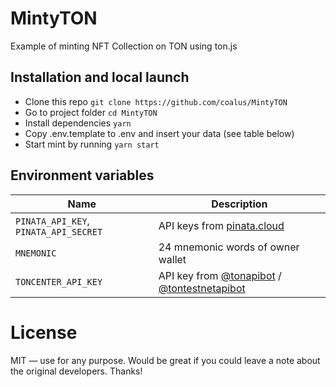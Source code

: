 # MintyTON

Example of minting NFT Collection on TON using ton.js

## Installation and local launch
- Clone this repo `git clone https://github.com/coalus/MintyTON` 
- Go to project folder `cd MintyTON`
- Install dependencies `yarn` 
- Copy .env.template to .env and insert your data (see table below)
- Start mint by running `yarn start`

## Environment variables

| Name                                     | Description                              |
| ---------------------------------------- | ---------------------------------------- |
| `PINATA_API_KEY`, `PINATA_API_SECRET`| API keys from [pinata.cloud](https://pinata.cloud)|
| `MNEMONIC`                               | 24 mnemonic words of owner wallet        |
| `TONCENTER_API_KEY`                      | API key from [@tonapibot](https://t.me/tonapibot) / [@tontestnetapibot](https:/t.me/tontestnetapibot)                        |


# License

MIT — use for any purpose. Would be great if you could leave a note about the original developers. Thanks!